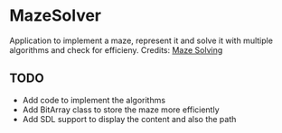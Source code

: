 # MazeSolver

Application to implement a maze, represent it and solve it with multiple algorithms and check for efficieny.
Credits: [Maze Solving](https://www.youtube.com/watch?v=rop0W4QDOUI)

## TODO
- Add code to implement the algorithms
- Add BitArray class to store the maze more efficiently
- Add SDL support to display the content and also the path
